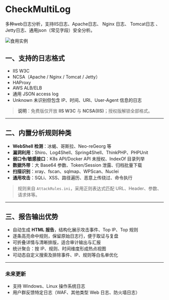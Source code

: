 # CheckMultiLog
多种web日志分析，支持IIS日志、Apache日志、 Nginx 日志、 Tomcat日志 、Jetty日志、通用json（常见字段）安全分析。

![食用实例](/demo.gif)

## 一、支持的日志格式
- IIS W3C
- NCSA（Apache / Nginx / Tomcat / Jetty）
- HAProxy
- AWS ALB/ELB
- 通用 JSON access log
- Unknown 未识别但包含 IP、时间、URI、User-Agent 信息的日志

> **说明**：免费版仅开放 **IIS W3C** 与 **NCSA(IIS)**；授权版解锁全部格式。

---

## 二、内置分析规则种类
- **WebShell 检测**：冰蝎、哥斯拉、Neo-reGeorg 等
- **漏洞利用**：Shiro、Log4Shell、Spring4Shell、ThinkPHP、PHPUnit
- **弱口令/敏感接口**：K8s API/Docker API 未授权、IndexOf 目录列举
- **数据外带**：大 Base64 参数、Token/Session 泄露、归档批量下载
- **扫描识别**：xray、fscan、sqlmap、WPScan、Nuclei
- **通用攻击**：SQLi、XSS、路径遍历、恶意上传绕过、命令执行

> 规则来自 `AttackRules.ini`，采用正则表达式匹配 URL、Header、参数、请求体等。

---

## 三、报告输出优势
- 自动生成 **HTML 报告**，结构化展示攻击事件、Top IP、Top 规则
- 逐条高亮命中规则，保留原始日志行，便于取证与复盘
- 可折叠详情与清晰排版，适合审计输出与汇报
- 统计聚合：按 IP、规则、时间维度形成热点视图
- 可动态自定义搜索及排除事件、IP、规则等白名单优化


---

### 未来更新
- 支持 Windows、Linux 操作系统日志  
- 用户群反馈特定日志（WAF、其他类型 Web 日志、防火墙日志）

